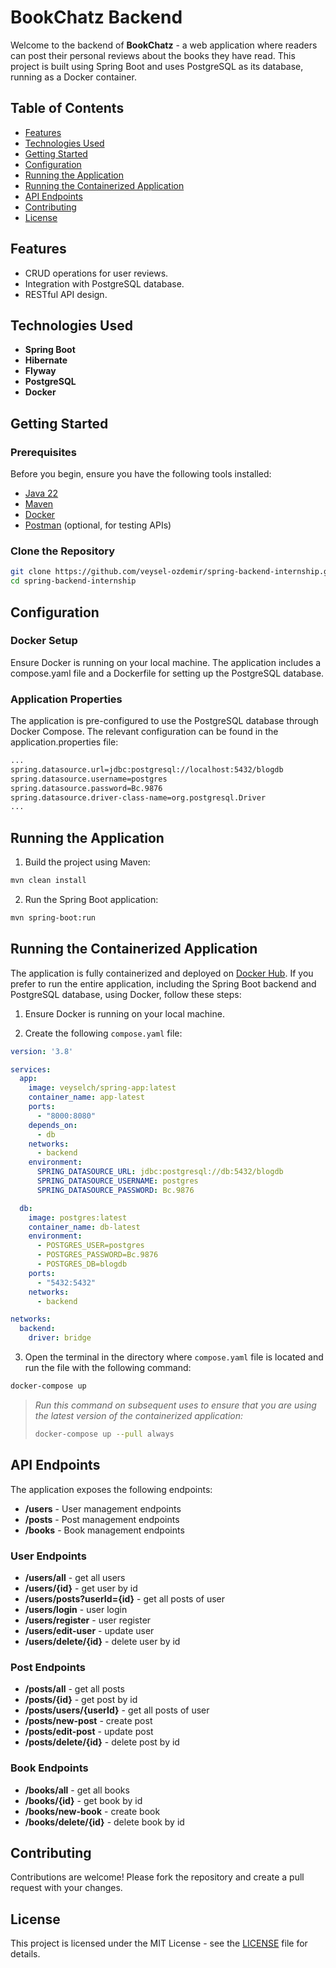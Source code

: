 # BookChatz Backend

Welcome to the backend of **BookChatz** - a web application where readers can post their personal reviews about the books they have read. This project is built using Spring Boot and uses PostgreSQL as its database, running as a Docker container.

## Table of Contents

- [Features](#features)
- [Technologies Used](#technologies-used)
- [Getting Started](#getting-started)
- [Configuration](#configuration)
- [Running the Application](#running-the-application)
- [Running the Containerized Application](#running-the-containerized-application)
- [API Endpoints](#api-endpoints)
- [Contributing](#contributing)
- [License](#license)

## Features

- CRUD operations for user reviews.
- Integration with PostgreSQL database.
- RESTful API design.

## Technologies Used

- **Spring Boot**
- **Hibernate**
- **Flyway**
- **PostgreSQL**
- **Docker**

## Getting Started

### Prerequisites

Before you begin, ensure you have the following tools installed:

- [Java 22](https://jdk.java.net/22/)
- [Maven](https://maven.apache.org/)
- [Docker](https://www.docker.com/)
- [Postman](https://www.postman.com/) (optional, for testing APIs)

### Clone the Repository

```bash
git clone https://github.com/veysel-ozdemir/spring-backend-internship.git
cd spring-backend-internship
```

## Configuration

### Docker Setup

Ensure Docker is running on your local machine. The application includes a compose.yaml file and a Dockerfile for setting up the PostgreSQL database.

### Application Properties

The application is pre-configured to use the PostgreSQL database through Docker Compose. The relevant configuration can be found in the application.properties file:
```bash
...
spring.datasource.url=jdbc:postgresql://localhost:5432/blogdb
spring.datasource.username=postgres
spring.datasource.password=Bc.9876
spring.datasource.driver-class-name=org.postgresql.Driver
...
```

## Running the Application

1. Build the project using Maven:
```bash
mvn clean install
```

2. Run the Spring Boot application:
```bash
mvn spring-boot:run
```

## Running the Containerized Application
The application is fully containerized and deployed on [Docker Hub](https://hub.docker.com/r/veyselch/spring-app). 
If you prefer to run the entire application, including the Spring Boot backend and PostgreSQL database, using Docker, follow these steps:
1. Ensure Docker is running on your local machine.

2. Create the following `compose.yaml` file:
```yaml
version: '3.8'

services:
  app:
    image: veyselch/spring-app:latest
    container_name: app-latest
    ports:
      - "8000:8080"
    depends_on:
      - db
    networks:
      - backend
    environment:
      SPRING_DATASOURCE_URL: jdbc:postgresql://db:5432/blogdb
      SPRING_DATASOURCE_USERNAME: postgres
      SPRING_DATASOURCE_PASSWORD: Bc.9876

  db:
    image: postgres:latest
    container_name: db-latest
    environment:
      - POSTGRES_USER=postgres
      - POSTGRES_PASSWORD=Bc.9876
      - POSTGRES_DB=blogdb
    ports:
      - "5432:5432"
    networks:
      - backend

networks:
  backend:
    driver: bridge
```
3. Open the terminal in the directory where `compose.yaml` file is located and run the file with the following command:
```bash
docker-compose up
```

> *Run this command on subsequent uses to ensure that you are using the latest version of the containerized application:*
> ```bash
> docker-compose up --pull always
> ```

## API Endpoints

The application exposes the following endpoints:

- **/users** - User management endpoints
- **/posts** - Post management endpoints
- **/books** - Book management endpoints

### User Endpoints

- **/users/all** - get all users
- **/users/{id}** - get user by id
- **/users/posts?userId={id}** - get all posts of user
- **/users/login** - user login
- **/users/register** - user register
- **/users/edit-user** - update user
- **/users/delete/{id}** - delete user by id 

### Post Endpoints

- **/posts/all** - get all posts
- **/posts/{id}** - get post by id
- **/posts/users/{userId}** - get all posts of user
- **/posts/new-post** - create post
- **/posts/edit-post** - update post
- **/posts/delete/{id}** - delete post by id

### Book Endpoints

- **/books/all** - get all books
- **/books/{id}** - get book by id
- **/books/new-book** - create book
- **/books/delete/{id}** - delete book by id

## Contributing

Contributions are welcome! Please fork the repository and create a pull request with your changes.

## License

This project is licensed under the MIT License - see the [LICENSE](LICENSE) file for details.


